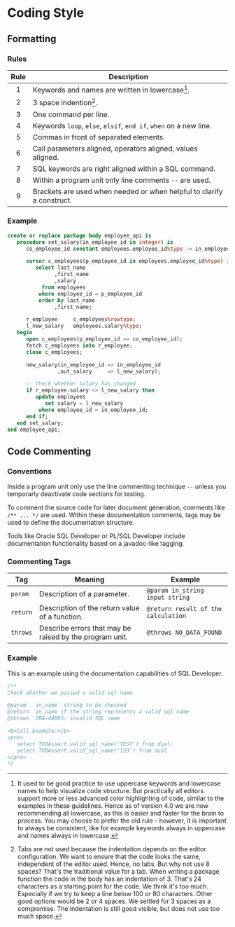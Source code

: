 # Coding Style

## Formatting

### Rules

Rule | Description
:--: | -----------
1    | Keywords and names are written in lowercase[^2].
2    | 3 space indention[^3].
3    | One command per line.
4    | Keywords `loop`, `else`, `elsif`, `end if`, `when` on a new line.
5    | Commas in front of separated elements.
6    | Call parameters aligned, operators aligned, values aligned.
7    | SQL keywords are right aligned within a SQL command.
8    | Within a program unit only line comments `--` are used.
9    | Brackets are used when needed or when helpful to clarify a construct. 

### Example

``` sql
create or replace package body employee_api is
   procedure set_salary(in_employee_id in integer) is
      co_employee_id constant employees.employee_id%type := in_employee_id;

      cursor c_employees(p_employee_id in employees.employee_id%type) is
         select last_name
               ,first_name
               ,salary
           from employees
          where employee_id = p_employee_id
          order by last_name
               ,first_name;

      r_employee     c_employees%rowtype;
      l_new_salary   employees.salary%type;
   begin
      open c_employees(p_employee_id => co_employee_id);
      fetch c_employees into r_employee;
      close c_employees;

      new_salary(in_employee_id => in_employee_id
                ,out_salary     => l_new_salary);

      -- Check whether salary has changed
      if r_employee.salary <> l_new_salary then
         update employees
            set salary = l_new_salary
          where employee_id = in_employee_id;
      end if;
   end set_salary;
end employee_api;
```

## Code Commenting

### Conventions

Inside a program unit only use the line commenting technique `--` unless you temporarly deactivate code sections for testing.

To comment the source code for later document generation, comments like `/** ... */` are used. Within these documentation comments, tags may be used to define the documentation structure.

Tools like Oracle SQL Developer or PL/SQL Developer include documentation functionality based on a javadoc-like tagging. 

### Commenting Tags

Tag      | Meaning                                                 | Example
-------- | ------------------------------------------------------- | -------
`param`  | Description of a parameter.                             | `@param in_string input string`
`return` | Description of the return value of a function.          | `@return result of the calculation`
`throws` | Describe errors that may be raised by the program unit. | `@throws NO_DATA_FOUND`

### Example

This is an example using the documentation capabilities of SQL Developer. 

``` sql
/**
Check whether we passed a valid sql name

@param   in_name  string to be checked
@return  in_name if the string represents a valid sql name
@throws  ORA-44003: invalid SQL name 

<b>Call Example:</b>
<pre>
   select TVDAssert.valid_sql_name('TEST') from dual;
   select TVDAssert.valid_sql_name('123') from dual
</pre>
*/
```

[^2]: 
    It used to be good practice to use uppercase keywords and lowercase names to help visualize code structure. 
    But practically all editors support more or less advanced color highlighting of code, similar to the examples in these guidelines. 
    Hence as of version 4.0 we are now recommending all lowercase, as this is easier and faster for the brain to process. 
    You may choose to prefer the old rule - however, it is important to always be consistent, like for example keywords always in uppercase and names always in lowercase.

[^3]: 
    Tabs are not used because the indentation depends on the editor configuration. 
    We want to ensure that the code looks the same, independent of the editor used. 
    Hence, no tabs. But why not use 8 spaces? That's the traditional value for a tab. 
    When writing a package function the code in the body has an indentation of 3. 
    That's 24 characters as a starting point for the code. We think it's too much. 
    Especially if we try to keep a line below 100 or 80 characters. Other good options 
    would be 2 or 4 spaces. We settled for 3 spaces as a compromise. 
    The indentation is still good visible, but does not use too much space.

